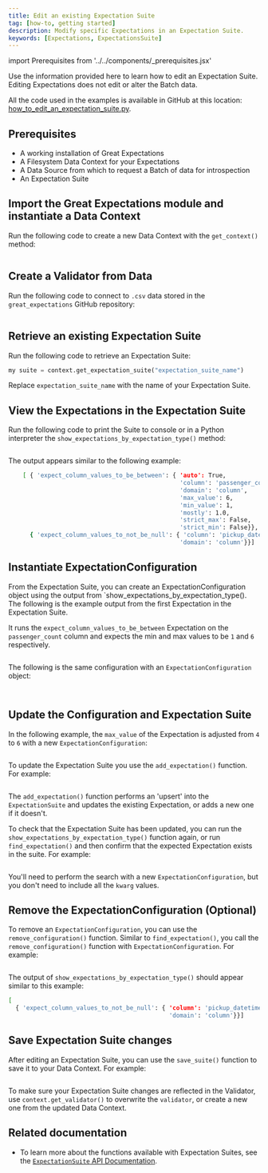 ```yaml
---
title: Edit an existing Expectation Suite 
tag: [how-to, getting started]
description: Modify specific Expectations in an Expectation Suite.
keywords: [Expectations, ExpectationsSuite]
---
```


import Prerequisites from '../../components/_prerequisites.jsx'

Use the information provided here to learn how to edit an Expectation Suite. Editing Expectations does not edit or alter the Batch data.

All the code used in the examples is available in GitHub at this location: [how_to_edit_an_expectation_suite.py](https://github.com/great-expectations/great_expectations/blob/develop/docs/docusaurus/versioned_docs/version-0.17.23/guides/expectations/how_to_edit_an_expectation_suite.py).


## Prerequisites

<Prerequisites>

- A working installation of Great Expectations
- A Filesystem Data Context for your Expectations
- A Data Source from which to request a Batch of data for introspection
- An Expectation Suite

</Prerequisites> 

## Import the Great Expectations module and instantiate a Data Context

Run the following code to create a new Data Context with the `get_context()` method:

```python title="Python" name="version-0.17.23 docs/docusaurus/versioned_docs/version-0.17.23/guides/expectations/how_to_edit_an_expectation_suite.py get_context"
```

## Create a Validator from Data 

Run the following code to connect to `.csv` data stored in the `great_expectations` GitHub repository:

```python title="Python" name="version-0.17.23 docs/docusaurus/versioned_docs/version-0.17.23/guides/expectations/how_to_edit_an_expectation_suite.py create_validator"
```

## Retrieve an existing Expectation Suite 

Run the following code to retrieve an Expectation Suite:

```python title="Python"
my suite = context.get_expectation_suite("expectation_suite_name")
```
Replace `expectation_suite_name` with the name of your Expectation Suite.

## View the Expectations in the Expectation Suite

Run the following code to print the Suite to console or in a Python interpreter the `show_expectations_by_expectation_type()` method:

```python title="Python" name="version-0.17.23 docs/docusaurus/versioned_docs/version-0.17.23/guides/expectations/how_to_edit_an_expectation_suite.py show_suite"
```

The output appears similar to the following example: 

```bash 
    [ { 'expect_column_values_to_be_between': { 'auto': True,
                                                'column': 'passenger_count',
                                                'domain': 'column',
                                                'max_value': 6,
                                                'min_value': 1,
                                                'mostly': 1.0,
                                                'strict_max': False,
                                                'strict_min': False}},
      { 'expect_column_values_to_not_be_null': { 'column': 'pickup_datetime',
                                                'domain': 'column'}}]
```

## Instantiate ExpectationConfiguration 

From the Expectation Suite, you can create an ExpectationConfiguration object using the output from `show_expectations_by_expectation_type(). The following is the example output from the first Expectation in the Expectation Suite. 

It runs the `expect_column_values_to_be_between` Expectation on the `passenger_count` column and expects the min and max values to be `1` and `6` respectively. 

```python title="Python" name="version-0.17.23 docs/docusaurus/versioned_docs/version-0.17.23/guides/expectations/how_to_edit_an_expectation_suite.py example_dict_1"
```

The following is the same configuration with an `ExpectationConfiguration` object:  

```python title="Python" name="version-0.17.23 docs/docusaurus/versioned_docs/version-0.17.23/guides/expectations/how_to_edit_an_expectation_suite.py import_expectation_configuration"
```
```python title="Python" name="version-0.17.23 docs/docusaurus/versioned_docs/version-0.17.23/guides/expectations/how_to_edit_an_expectation_suite.py example_configuration_1"
```

## Update the Configuration and Expectation Suite

In the following example, the `max_value` of the Expectation is adjusted from `4` to `6` with a new `ExpectationConfiguration`: 

```python title="Python" name="version-0.17.23 docs/docusaurus/versioned_docs/version-0.17.23/guides/expectations/how_to_edit_an_expectation_suite.py updated_configuration"
```

To update the Expectation Suite you use the `add_expectation()` function. For example:

```python title="Python" name="version-0.17.23 docs/docusaurus/versioned_docs/version-0.17.23/guides/expectations/how_to_edit_an_expectation_suite.py add_configuration"
```
The `add_expectation()` function performs an 'upsert' into the `ExpectationSuite` and updates the existing Expectation, or adds a new one if it doesn't.

To check that the Expectation Suite has been updated, you can run the `show_expectations_by_expectation_type()` function again, or run `find_expectation()` and then confirm that the expected Expectation exists in the suite. For example:

```python title="Python" name="version-0.17.23 docs/docusaurus/versioned_docs/version-0.17.23/guides/expectations/how_to_edit_an_expectation_suite.py find_configuration"
```

You'll need to perform the search with a new `ExpectationConfiguration`, but you don't need to include all the `kwarg` values.

## Remove the ExpectationConfiguration (Optional)

To remove an `ExpectationConfiguration`, you can use the `remove_configuration()` function. Similar to `find_expectation()`, you call the `remove_configuration()` function with `ExpectationConfiguration`. For example:

```python title="Python" name="version-0.17.23 docs/docusaurus/versioned_docs/version-0.17.23/guides/expectations/how_to_edit_an_expectation_suite.py remove_configuration"
```

The output of `show_expectations_by_expectation_type()` should appear similar to this example: 

```bash 
[ 
  { 'expect_column_values_to_not_be_null': { 'column': 'pickup_datetime',
                                             'domain': 'column'}}]
```

## Save Expectation Suite changes

After editing an Expectation Suite, you can use the `save_suite()` function to save it to your Data Context. For example:

```python title="Python" name="version-0.17.23 docs/docusaurus/versioned_docs/version-0.17.23/guides/expectations/how_to_edit_an_expectation_suite.py save_suite"
```
To make sure your Expectation Suite changes are reflected in the Validator, use `context.get_validator()` to overwrite the `validator`, or create a new one from the updated Data Context.

## Related documentation

- To learn more about the functions available with Expectation Suites, see the [`ExpectationSuite` API Documentation](https://docs.greatexpectations.io/docs/reference/api/core/ExpectationSuite_class). 

